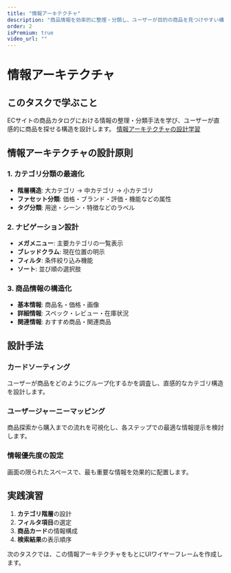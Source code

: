 ```yaml
---
title: "情報アーキテクチャ"
description: "商品情報を効率的に整理・分類し、ユーザーが目的の商品を見つけやすい構造を設計します"
order: 2
isPremium: true
video_url: ""
---
```


# 情報アーキテクチャ

## このタスクで学ぶこと

ECサイトの商品カタログにおける情報の整理・分類手法を学び、ユーザーが直感的に商品を探せる構造を設計します。
[情報アーキテクチャの設計学習](https://images.unsplash.com/photo-1488590528505-98d2b5aba04b?w=800&h=400&fit=crop)



## 情報アーキテクチャの設計原則

### 1. カテゴリ分類の最適化
- **階層構造**: 大カテゴリ → 中カテゴリ → 小カテゴリ
- **ファセット分類**: 価格・ブランド・評価・機能などの属性
- **タグ分類**: 用途・シーン・特徴などのラベル

### 2. ナビゲーション設計
- **メガメニュー**: 主要カテゴリの一覧表示
- **ブレッドクラム**: 現在位置の明示
- **フィルタ**: 条件絞り込み機能
- **ソート**: 並び順の選択肢

### 3. 商品情報の構造化
- **基本情報**: 商品名・価格・画像
- **詳細情報**: スペック・レビュー・在庫状況
- **関連情報**: おすすめ商品・関連商品

## 設計手法

### カードソーティング
ユーザーが商品をどのようにグループ化するかを調査し、直感的なカテゴリ構造を設計します。

### ユーザージャーニーマッピング
商品探索から購入までの流れを可視化し、各ステップでの最適な情報提示を検討します。

### 情報優先度の設定
画面の限られたスペースで、最も重要な情報を効果的に配置します。

## 実践演習

1. **カテゴリ階層**の設計
2. **フィルタ項目**の選定
3. **商品カード**の情報構成
4. **検索結果**の表示順序

次のタスクでは、この情報アーキテクチャをもとにUIワイヤーフレームを作成します。